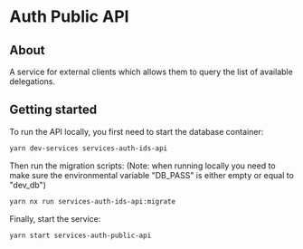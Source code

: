 <!-- gitbook-navigation: "Public API" -->

# Auth Public API

## About

A service for external clients which allows them to query the list of available delegations.

## Getting started

To run the API locally, you first need to start the database container:

```bash
yarn dev-services services-auth-ids-api
```

Then run the migration scripts:
(Note: when running locally you need to make sure the environmental variable "DB_PASS" is either empty or equal to "dev_db")

```bash
yarn nx run services-auth-ids-api:migrate
```

Finally, start the service:

```bash
yarn start services-auth-public-api
```
